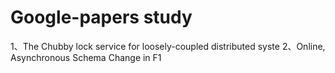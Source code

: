 # Google-papers study
1、The Chubby lock service for loosely-coupled distributed syste
2、Online, Asynchronous Schema Change in F1